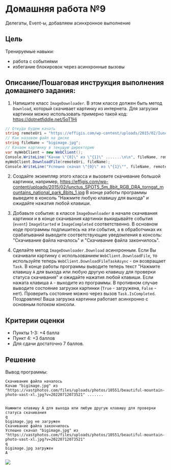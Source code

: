 # Домашняя работа №9

Делегаты, Event-ы, добавляем асинхронное выполнение

## Цель
Тренируемые навыки:

* работа с событиями
* избегание блокировок через асинхронные вызовы

## Описание/Пошаговая инструкция выполнения домашнего задания:

1. Напишите класс `ImageDownloader`. В этом классе должен быть метод `Download`, который скачивает картинку из интернета. Для загрузки картинки можно использовать примерно такой код: https://dotnetfiddle.net/5oT1Hi
```cs
// Откуда будем качать
string remoteUri = "https://effigis.com/wp-content/uploads/2015/02/Iunctus_SPOT5_5m_8bit_RGB_DRA_torngat_mountains_national_park_8bits_1.jpg";
// Как назовем файл на диске
string fileName = "bigimage.jpg";
// Качаем картинку в текущую директорию
var myWebClient = new WebClient();
Console.WriteLine("Качаю \"{0}\" из \"{1}\" .......\n\n", fileName, remoteUri);
myWebClient.DownloadFile(remoteUri, fileName);
Console.WriteLine("Успешно скачал \"{0}\" из \"{1}\"", fileName, remoteUri);
```

2. Создайте экземпляр этого класса и вызовите скачивание большой картинки, например, https://effigis.com/wp-content/uploads/2015/02/Iunctus_SPOT5_5m_8bit_RGB_DRA_torngat_mountains_national_park_8bits_1.jpg
В конце работы программы выведите в консоль "Нажмите любую клавишу для выхода" и ожидайте нажатия любой клавиши.

3. Добавьте события: в классе `ImageDownloader` в начале скачивания картинки и в конце скачивания картинки выкидывайте события (`event`) `ImageStarted` и `ImageCompleted` соответственно.
В основном коде программы подпишитесь на эти события, а в обработчиках их срабатываний выводите соответствующие уведомления в консоль: "Скачивание файла началось" и "Скачивание файла закончилось".

4. Сделайте метод `ImageDownloader.Download` асинхронным. Если Вы скачивали картинку с использованием `WebClient.DownloadFile`, то используйте теперь `WebClient.DownloadFileTaskAsync` - он возвращает `Task`.
В конце работы программы выводите теперь текст "Нажмите клавишу `A` для выхода или любую другую клавишу для проверки статуса скачивания" и ожидайте нажатия любой клавиши. Если нажата клавиша `A` - выходите из программы. В противном случае выводите состояние загрузки картинки (`True` - загружена, `False` - нет). Проверить состояние можно через вызов `Task.IsCompleted`.
Поздравляю! Ваша загрузка картинки работает асинхронно с основным потоком консоли.

## Критерии оценки
* Пункты 1-3: +4 балла
* Пункт 4: +3 баллов
* Для сдачи достаточно 7 баллов.

## Решение

Вывод программы:
```shell
Скачивание файла началось
Качаю "bigimage.jpg" из "https://vastphotos.com/files/uploads/photos/10551/beautiful-mountain-photo-vast-xl.jpg?v=20220712073521" .......


Нажмите клавишу A для выхода или любую другую клавишу для проверки статуса скачивания
q
bigimage.jpg не загружен
Скачивание файла закончилось
Успешно скачал "bigimage.jpg" из "https://vastphotos.com/files/uploads/photos/10551/beautiful-mountain-photo-vast-xl.jpg?v=20220712073521"
q
bigimage.jpg загружен
A
```
![](https://github.com/proninp/Otus-Edu/blob/main/CSharp%20Developer%20Basic/Home%20Works/30.%20HomeWork09/HomeWork09/resources/HomeWork09%20Demo.png?raw=true)
